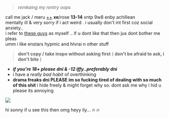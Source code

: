 > *remkaing my rentry oops*

call me jack / meru [++](https://en.pronouns.page/@gigolo) **xe**/rose **13-14** xntp 9w8 enby achillean  
mentally ill & very sorry if i act weird . i usually don't int first coz social anxiety..  
i refer to [these guys](https://txti.es/lastwish) as myself .. if u dont like that then jus dont bother me pleas  
umm i like enstars hypmic and hlvrai n other stuff

> **don't copy / take inspo without asking first** ( **don't be afraid to ask, i don't bite** )

+ _**if you're 18+ please dni & -12 iffy..preferably dni**_  
+ i have a _really bad habit_ of overthinking  
+ **drama freaks dni PLEASE im so fucking tired of dealing with so much of this shit**
i hide freely & might forget why so. dont ask me why i hid u please its annoying  

![](https://cdn.discordapp.com/attachments/729124835296280689/1068074827069542440/image.jpeg)

hi sonny if u see this then omg heyy ily... :fire: :fire:
